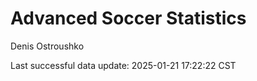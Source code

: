# Advanced Soccer Statistics
Denis Ostroushko

<!-- gfm -->

Last successful data update: 2025-01-21 17:22:22 CST
